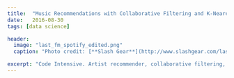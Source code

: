 ```yaml
---
title:  "Music Recommendations with Collaborative Filtering and K-Nearest Neighbors"
date:   2016-08-30
tags: [data science]

header:
  image: "last_fm_spotify_edited.png"
  caption: "Photo credit: [**Slash Gear**](http://www.slashgear.com/last-fm-and-spotify-team-up-to-give-better-music-recommendations-29315027/)"

excerpt: "Code Intensive. Artist recommender, collaborative filtering, k-nearest neighbor"
---
```


